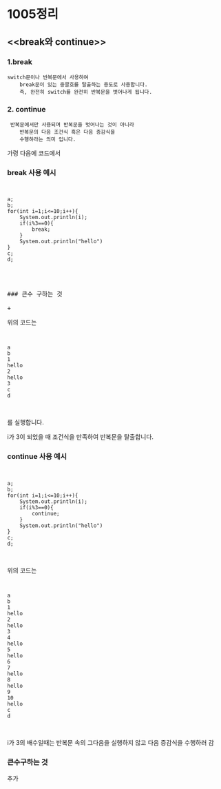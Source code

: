 1005정리
====================

<<break와 continue>>
-------------------------

### 1.break
    switch문이나 반복문에서 사용하여 
		break문이 있는 중괄호를 탈출하는 용도로 사용합니다.
		즉, 완전히 switch를 완전히 반복문을 벗어나게 됩니다.
    
### 2.	continue
     반복문에서만 사용되며 반복문을 벗어나는 것이 아니라
		반복문의 다음 조건식 혹은 다음 증감식을 
		수행하라는 의미 입니다.

가령 다음에 코드에서
### break 사용 예시

<pre>
<code>

a;
b;
for(int i=1;i<=10;i++){
	System.out.println(i);
	if(i%3==0){
		break;
	}
	System.out.println("hello")
}
c;
d;

</code>


### 큰수 구하는 것

+
</pre>


위의 코드는  

<pre>
<code>

a
b
1
hello
2
hello
3
c
d

</code>
</pre>

를 실행합니다.

i가 3이 되었을 때 조건식을 만족하여 반복문을 탈출합니다.



### continue 사용 예시

<pre>
<code>

a;
b;
for(int i=1;i<=10;i++){
	System.out.println(i);
	if(i%3==0){
		continue;
	}
	System.out.println("hello")
}
c;
d;

</code>
</pre>

위의 코드는

<pre>
<code>

a
b
1
hello
2
hello
3
4
hello
5
hello
6
7
hello
8
hello
9
10
hello
c
d

</code>
</pre>

i가 3의 배수일때는 
반복문 속의 그다음을 실행하지 않고 다음 증감식을 수행하러 감

### 큰수구하는 것

추가


